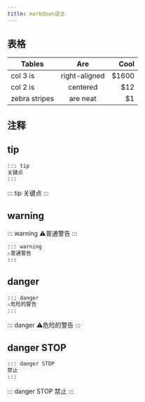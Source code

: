 ```yaml
---
title: markdown语法
---
```


## 表格
| Tables        | Are           | Cool  |
| ------------- |:-------------:| -----:|
| col 3 is      | right-aligned | $1600 |
| col 2 is      | centered      |   $12 |
| zebra stripes | are neat      |    $1 |

## 注释

## tip
```md
::: tip
关键点
:::
```
::: tip
关键点
:::

## warning
::: warning
⚠️普通警告
:::
```md
::: warning
⚠️普通警告
:::
```


## danger
```md
::: danger
⚠️危险的警告
:::
```
::: danger
⚠️危险的警告
:::

## danger STOP
```md
::: danger STOP
禁止
:::
```
::: danger STOP
禁止
:::

